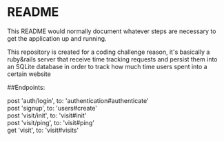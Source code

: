 # README

This README would normally document whatever steps are necessary to get the
application up and running.

This repository is created for a coding challenge reason, it's basically a ruby&rails server that receive time tracking requests and persist them into an SQLite database in order to track how much time users spent into a certain website

##Endpoints:

  post 'auth/login', to: 'authentication#authenticate'<br>
  post 'signup', to: 'users#create'<br>
  post 'visit/init', to: 'visit#init'<br>
  post 'visit/ping', to: 'visit#ping'<br>
  get 'visit', to: 'visit#visits'<br>
